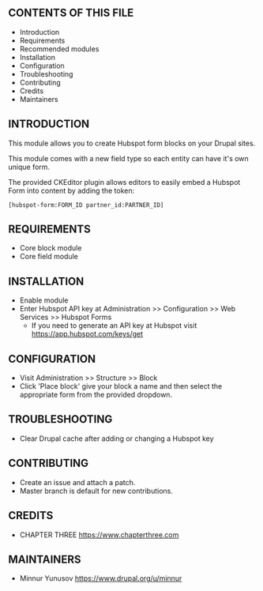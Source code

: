 CONTENTS OF THIS FILE
---------------------
* Introduction
* Requirements
* Recommended modules
* Installation
* Configuration
* Troubleshooting
* Contributing
* Credits
* Maintainers


INTRODUCTION
------------

This module allows you to create Hubspot form blocks on your Drupal sites.

This module comes with a new field type so each entity can have it's own unique form.

The provided CKEditor plugin allows editors to easily embed a Hubspot Form into content by adding the token:
```
[hubspot-form:FORM_ID partner_id:PARTNER_ID]
```


REQUIREMENTS
------------
* Core block module
* Core field module


INSTALLATION
------------
* Enable module
* Enter Hubspot API key at Administration >> Configuration >> Web Services >> Hubspot Forms
  * If you need to generate an API key at Hubspot visit https://app.hubspot.com/keys/get


CONFIGURATION
-------------
* Visit Administration >> Structure >> Block
* Click 'Place block' give your block a name and then select the appropriate form from the provided dropdown.


TROUBLESHOOTING
---------------
* Clear Drupal cache after adding or changing a Hubspot key


CONTRIBUTING
------------
* Create an issue and attach a patch.
* Master branch is default for new contributions.

CREDITS
-----------
* CHAPTER THREE https://www.chapterthree.com

MAINTAINERS
-----------
* Minnur Yunusov https://www.drupal.org/u/minnur
